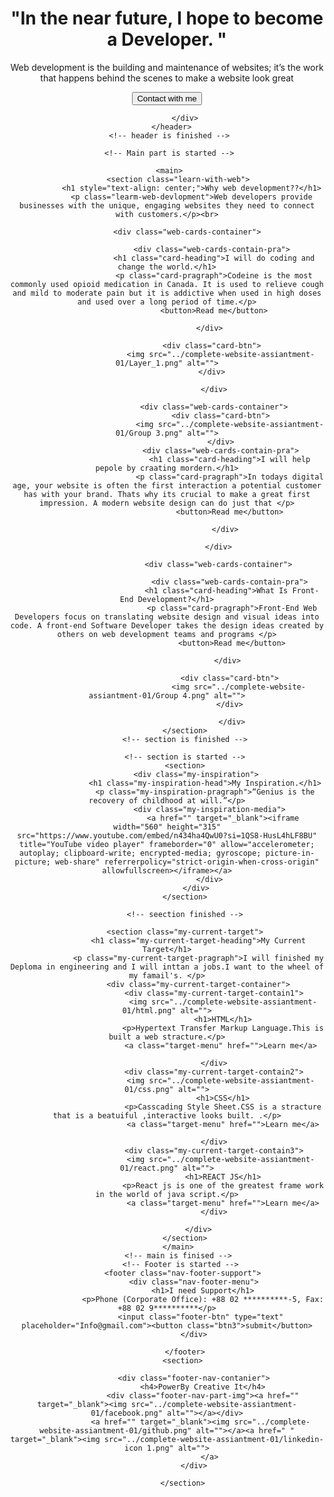 <!DOCTYPE html>
<html lang="en">
<head>
    <meta charset="UTF-8">
    <meta name="viewport" content="width=device-width, initial-scale=1.0">
    <link rel="stylesheet" href="style.css">
    <link rel="preconnect" href="https://fonts.googleapis.com">
    <link rel="preconnect" href="https://fonts.gstatic.com" crossorigin>
    <link href="https://fonts.googleapis.com/css2?family=Azeret+Mono:ital,wght@0,100..900;1,100..900&display=swap" rel="stylesheet">
    <title>Create a coplete website</title>
</head>
<body class="azeret-mono-font-name ">
    <!-- Header is started -->
      <header>
            <div class="banner-section">
                 <div class="banner-img">
                    <img src="../complete-website-assiantment-01/Group.png" alt="">
                 </div>
                 <h1 class="banner-heading">"In the near future, I hope to become a Developer. "</h1>
                 <p class="banner-pragraph">Web development is the building and maintenance of websites; it’s the work that happens behind the scenes to make a website look great</p>
                  <div class="header-btn">
                    <button class="btn">Contact with me</button>
                  </div>
                 


            </div>
      </header>
     <!-- header is finished -->

     <!-- Main part is started -->

     <main>
         <section class="learn-with-web">
               <h1 style="text-align: center;">Why web development??</h1>
               <p class="learm-web-devlopment">Web developers provide businesses with the unique, engaging websites they need to connect with customers.</p><br>

              <div class="web-cards-container"> 
                       
                        <div class="web-cards-contain-pra">
                         <h1 class="card-heading">I will do coding and change the world.</h1>
                         <p class="card-pragraph">Codeine is the most commonly used opioid medication in Canada. It is used to relieve cough and mild to moderate pain but it is addictive when used in high doses and used over a long period of time.</p>
                         <button>Read me</button>

                        </div> 
                      
                        <div class="card-btn">
                            <img src="../complete-website-assiantment-01/Layer_1.png" alt="">
                        </div>
                        
                         </div>

                         <div class="web-cards-container">
                            <div class="card-btn">
                                <img src="../complete-website-assiantment-01/Group 3.png" alt="">
                            </div>
                            <div class="web-cards-contain-pra">
                                <h1 class="card-heading">I will help pepole by craating mordern.</h1>
                                <p class="card-pragraph">In todays digital age, your website is often the first interaction a potential customer has with your brand. Thats why its crucial to make a great first impression. A modern website design can do just that </p>
                                <button>Read me</button>
       
                               </div> 
                               
                            </div> 

                            <div class="web-cards-container"> 
                       
                                <div class="web-cards-contain-pra">
                                 <h1 class="card-heading">What Is Front-End Development?</h1>
                                 <p class="card-pragraph">Front-End Web Developers focus on translating website design and visual ideas into code. A front-end Software Developer takes the design ideas created by others on web development teams and programs </p>
                                 <button>Read me</button>
        
                                </div> 
                              
                                <div class="card-btn">
                                    <img src="../complete-website-assiantment-01/Group 4.png" alt="">
                                </div>
                                
                                 </div>
            </section>
            <!-- section is finished -->
 
            <!-- section is started -->
            <section>
                 <div class="my-inspiration">
                     <h1 class="my-inspiration-head">My Inspiration.</h1>
                     <p class="my-inspiration-pragraph">“Genius is the recovery of childhood at will.”</p>
                       <div class="my-inspiration-media">
                             <a href="" target="_blank"><iframe width="560" height="315" src="https://www.youtube.com/embed/n434ha4QwU0?si=1QS8-HusL4hLF8BU" title="YouTube video player" frameborder="0" allow="accelerometer; autoplay; clipboard-write; encrypted-media; gyroscope; picture-in-picture; web-share" referrerpolicy="strict-origin-when-cross-origin" allowfullscreen></iframe></a>
                       </div>
                 </div>
            </section>

            <!-- seection finished -->

            <section class="my-current-target">
                  <h1 class="my-current-target-heading">My Current Target</h1>
                  <p class="my-current-target-pragraph">I will finished my Deploma in engineering and I will inttan a jobs.I want to the wheel of my famail's. </p>
                  <div class="my-current-target-container">
                         <div class="my-current-target-contain1">
                             <img src="../complete-website-assiantment-01/html.png" alt="">
                             <h1>HTML</h1>
                             <p>Hypertext Transfer Markup Language.This is built a web stracture.</p>
                            <a class="target-menu" href="">Learn me</a>
                        
                         </div>
                         <div class="my-current-target-contain2">
                            <img src="../complete-website-assiantment-01/css.png" alt="">
                             <h1>CSS</h1>
                             <p>Casscading Style Sheet.CSS is a stracture that is a beatuiful ,interactive looks built. .</p>
                             <a class="target-menu" href="">Learn me</a>

                         </div>
                         <div class="my-current-target-contain3">
                            <img src="../complete-website-assiantment-01/react.png" alt="">
                             <h1>REACT JS</h1>
                             <p>React js is one of the greatest frame work in the world of java script.</p>
                             <a class="target-menu" href="">Learn me</a>
                         </div>

                  </div>
            </section>
         </main>
         <!-- main is finised -->
          <!-- Footer is started -->
           <footer class="nav-footer-support">
                <div class="nav-footer-menu">
                    <h1>I need Support</h1>
                    <p>Phone (Corporate Office): +88 02 **********-5, Fax: +88 02 9**********</p>
                   <input class="footer-btn" type="text" placeholder="Info@gmail.com"><button class="btn3">submit</button>
                </div>
    
            </footer>
           <section>
            
                <div class="footer-nav-contanier">
                    <h4>PowerBy Creative It</h4>
                    <div class="footer-nav-part-img"><a href="" target="_blank"><img src="../complete-website-assiantment-01/facebook.png" alt=""></a></div>
                   <a href="" target="_blank"><img src="../complete-website-assiantment-01/github.png" alt=""></a><a href=" " target="_blank"><img src="../complete-website-assiantment-01/linkedin-icon 1.png" alt="">
                       </a>
                </div>
            
           </section>
</body>
</html>
